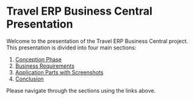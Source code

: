 # Travel ERP Business Central Presentation

Welcome to the presentation of the Travel ERP Business Central project. This presentation is divided into four main sections:

1. [Conception Phase](conception.md)
2. [Business Requirements](business-requirements.md)
3. [Application Parts with Screenshots](application-parts.md)
4. [Conclusion](conclusion.md)

Please navigate through the sections using the links above.
